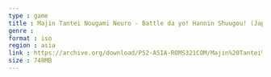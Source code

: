 ```yaml
---
type : game
title : Majin Tantei Nougami Neuro - Battle da yo! Hannin Shuugou! (Japan)
genre : 
format : iso
region : asia
link : https://archive.org/download/PS2-ASIA-ROMS321COM/Majin%20Tantei%20Nougami%20Neuro%20-%20Battle%20da%20yo%21%20Hannin%20Shuugou%21%20%28Japan%29.7z
size : 748MB
---
```

